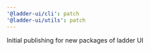 ```yaml
---
'@ladder-ui/cli': patch
'@ladder-ui/utils': patch
---
```


Initial publishing for new packages of ladder UI
